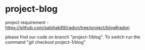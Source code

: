 # project-blog

project requirement - https://github.com/sabihak89/radon/tree/project/blog#radon

please find our code on branch "project-1/blog".
To switch run the command "git checkout project-1/blog"
